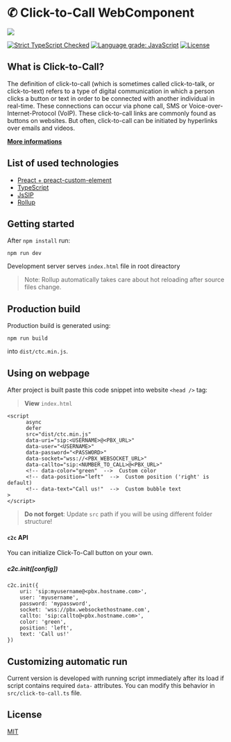 # ✆ Click-to-Call WebComponent

<p>
    <img src="https://user-images.githubusercontent.com/29258951/73121083-687dff00-3f76-11ea-8d89-cf8b53863c54.jpg">
</p>

[![Strict TypeScript Checked](https://badgen.net/badge/TS/Strict 'Strict TypeScript Checked')](https://www.typescriptlang.org)
[![Language grade: JavaScript](https://img.shields.io/lgtm/grade/javascript/g/cubase/call-to-webrtc.svg?logo=lgtm&logoWidth=18)](https://lgtm.com/projects/g/cubase/call-to-webrtc/context:javascript)
[![License](https://img.shields.io/badge/license-MIT-brightgreen.svg?style=flat)](https://github.com/cubase/call-to-webrtc/blob/master/LICENSE.md)

## What is Click-to-Call?

The definition of click-to-call (which is sometimes called click-to-talk, or click-to-text) refers to a type of digital communication in which a person clicks a button or text in order to be connected with another individual in real-time. These connections can occur via phone call, SMS or Voice-over-Internet-Protocol (VoIP). These click-to-call links are commonly found as buttons on websites. But often, click-to-call can be initiated by hyperlinks over emails and videos.

[**More informations**](https://www.ringdna.com/inside-sales-glossary/what-is-click-to-call)

## List of used technologies

- [Preact + preact-custom-element](https://github.com/preactjs/preact)
- [TypeScript](https://github.com/microsoft/TypeScript)
- [JsSIP](https://github.com/versatica/JsSIP)
- [Rollup](https://github.com/rollup/rollup)

## Getting started

After `npm install` run:

```
npm run dev
```

Development server serves `index.html` file in root direactory

> Note: Rollup automatically takes care about
> hot reloading after source files change.

## Production build

Production build is generated using:

```
npm run build
```

into `dist/ctc.min.js`.

## Using on webpage

After project is built paste this code snippet into website `<head />` tag:

> **View** `index.html`

```
<script
      async
      defer
      src="dist/ctc.min.js"
      data-uri="sip:<USERNAME>@<PBX_URL>"
      data-user="<USERNAME>"
      data-password="<PASSWORD>"
      data-socket="wss://<PBX_WEBSOCKET_URL>"
      data-callto="sip:<NUMBER_TO_CALL>@<PBX_URL>"
      <!-- data-color="green"  -->  Custom color
      <!-- data-position="left"  -->  Custom position ('right' is default)
      <!-- data-text="Call us!"  -->  Custom bubble text
>
</script>
```
> **Do not forget**: Update `src` path if you will be using different folder structure!


#### `c2c` API
You can initialize Click-To-Call button on your own.
##### c2c.init([config])
```
c2c.init({
    uri: 'sip:myusername@<pbx.hostname.com>',
    user: 'myusername',
    password: 'mypassword',
    socket: 'wss://pbx.websockethostname.com',
    callto: 'sip:callto@<pbx.hostname.com>',
    color: 'green',
    position: 'left',
    text: 'Call us!'
})
```


## Customizing automatic run

Current version is developed with running script immediately after its load if script contains required `data-` attributes. You can modify this behavior in `src/click-to-call.ts` file.

## License

[MIT](https://github.com/cubase/call-to-webrtc/blob/master/LICENSE.md)
